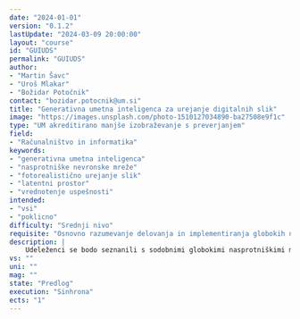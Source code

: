 ```yaml
---
date: "2024-01-01" 
version: "0.1.2"
lastUpdate: "2024-03-09 20:00:00"
layout: "course"
id: "GUIUDS"
permalink: "GUIUDS"
author:
- "Martin Šavc"
- "Uroš Mlakar"
- "Božidar Potočnik"
contact: "bozidar.potocnik@um.si"
title: "Generativna umetna inteligenca za urejanje digitalnih slik"
image: "https://images.unsplash.com/photo-1510127034890-ba27508e9f1c"
type: "UM akreditirano manjše izobraževanje s preverjanjem"
field:
- "Računalništvo in informatika"
keywords:
- "generativna umetna inteligenca"
- "nasprotniške nevronske mreže"
- "fotorealistično urejanje slik"
- "latentni prostor"
- "vrednotenje uspešnosti"
intended:
- "vsi"
- "poklicno"
difficulty: "Srednji nivo"
requisite: "Osnovno razumevanje delovanja in implementiranja globokih nevronskih mrež"
description: |
    Udeleženci se bodo seznanili s sodobnimi globokimi nasprotniškimi mrežami, namenjenimi ustvarjanju fotorealističnih digitalnih slik. Razumeli bodo računske in prostorske zahteve za učenje in delovanje takšnih nevronskih mrež. Podani bodo tudi kriteriji za izbiro ustreznih slikovnih podatkovnih zbirk. Spoznali bodo še postopek analize in invertiranja nasprotniških mrež ter kako izvesti urejanje digitalnih slik v latentnem prostoru. Uspešnost urejanja bodo zmožni ovrednotiti z uveljavljenimi metrikami. V praktičnih vajah bodo izkazali razumevanje teh principov pri fotorealističnem urejanju digitalnih slik s pomočjo generativnih nasprotniških mrež. Za vključitev v skupino se od udeležencev pričakuje osnovno razumevanje delovanja in implementiranja globokih nevronskih mrež.
vs: ""
uni: ""
mag: ""
state: "Predlog"
execution: "Sinhrona"
ects: "1"
---
```

